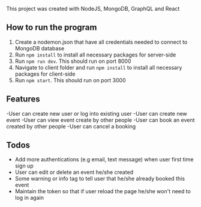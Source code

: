 This project was created with NodeJS, MongoDB, GraphQL and React

## How to run the program

1. Create a nodemon.json that have all credentials needed to connect to MongoDB database
2. Run `npm install` to install all necessary packages for server-side
3. Run `npm run dev`. This should run on port 8000
4. Navigate to client folder and run `npm install` to install all necessary packages for client-side
5. Run `npm start`. This should run on port 3000

## Features

-User can create new user or log into existing user
-User can create new event
-User can view event create by other people
-User can book an event created by other people
-User can cancel a booking

## Todos

- Add more authentications (e.g email, text message) when user first time sign up
- User can edit or delete an event he/she created
- Some warning or info tag to tell user that he/she already booked this event
- Maintain the token so that if user reload the page he/she won't need to log in again
